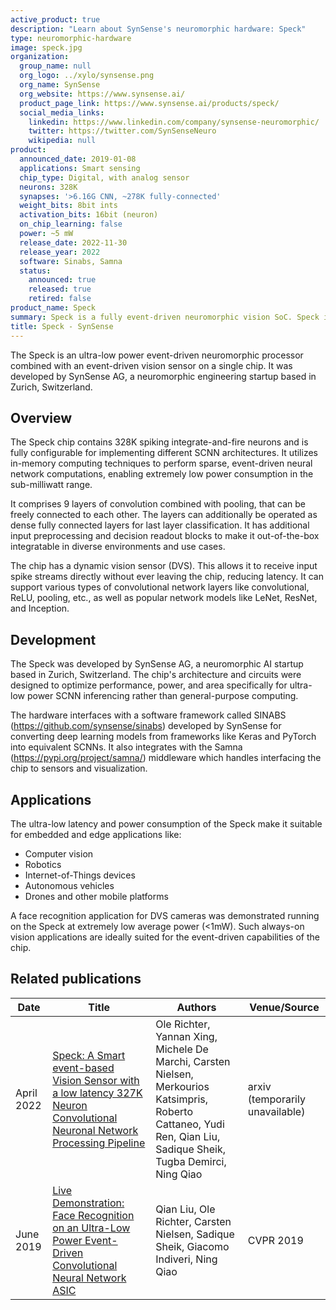 ```yaml
---
active_product: true
description: "Learn about SynSense's neuromorphic hardware: Speck"
type: neuromorphic-hardware
image: speck.jpg
organization:
  group_name: null
  org_logo: ../xylo/synsense.png
  org_name: SynSense
  org_website: https://www.synsense.ai/
  product_page_link: https://www.synsense.ai/products/speck/
  social_media_links:
    linkedin: https://www.linkedin.com/company/synsense-neuromorphic/
    twitter: https://twitter.com/SynSenseNeuro
    wikipedia: null
product:
  announced_date: 2019-01-08
  applications: Smart sensing
  chip_type: Digital, with analog sensor
  neurons: 328K
  synapses: '>6.16G CNN, ~278K fully-connected'
  weight_bits: 8bit ints
  activation_bits: 16bit (neuron)
  on_chip_learning: false
  power: ~5 mW
  release_date: 2022-11-30
  release_year: 2022
  software: Sinabs, Samna
  status:
    announced: true
    released: true
    retired: false
product_name: Speck
summary: Speck is a fully event-driven neuromorphic vision SoC. Speck is able to support large-scale spiking convolutional neural network (sCNN) with a fully asynchronous chip architecture. Speck is fully configurable with the spiking neuron capacity of 328K. Furthermore, it integrates the state-of-art dynamic vision sensor (DVS) that enables fully event-driven based, real-time, highly integrated solution for varies dynamic visual scene. For classical applications, Speck can provide intelligence upon the scene at only mWs with a latency of 3.36us for a single event processed by a 9 layer network.
title: Speck - SynSense
---
```


The Speck is an ultra-low power event-driven neuromorphic processor combined with an event-driven vision sensor on a single chip. It was developed by SynSense AG, a neuromorphic engineering startup based in Zurich, Switzerland.

## Overview
The Speck chip contains 328K spiking integrate-and-fire neurons and is fully configurable for implementing different SCNN architectures. It utilizes in-memory computing techniques to perform sparse, event-driven neural network computations, enabling extremely low power consumption in the sub-milliwatt range.

It comprises 9 layers of convolution combined with pooling, that can be freely connected to each other. The layers can additionally be operated as dense fully connected layers for last layer classification.
It has additional input preprocessing and decision readout blocks to make it out-of-the-box integratable in diverse environments and use cases.

The chip has a dynamic vision sensor (DVS). This allows it to receive input spike streams directly without ever leaving the chip, reducing latency. It can support various types of convolutional network layers like convolutional, ReLU, pooling, etc., as well as popular network models like LeNet, ResNet, and Inception.

## Development
The Speck was developed by SynSense AG, a neuromorphic AI startup based in Zurich, Switzerland. The chip's architecture and circuits were designed to optimize performance, power, and area specifically for ultra-low power SCNN inferencing rather than general-purpose computing.

The hardware interfaces with a software framework called SINABS (https://github.com/synsense/sinabs) developed by SynSense for converting deep learning models from frameworks like Keras and PyTorch into equivalent SCNNs. It also integrates with the Samna (https://pypi.org/project/samna/) middleware which handles interfacing the chip to sensors and visualization.

## Applications
The ultra-low latency and power consumption of the Speck make it suitable for embedded and edge applications like:

- Computer vision
- Robotics
- Internet-of-Things devices
- Autonomous vehicles
- Drones and other mobile platforms

A face recognition application for DVS cameras was demonstrated running on the Speck at extremely low average power (<1mW). Such always-on vision applications are ideally suited for the event-driven capabilities of the chip.

## Related publications

| Date       | Title                                                                                                                                                                                                                   | Authors                                                                                   | Venue/Source                |
|------------|-------------------------------------------------------------------------------------------------------------------------------------------------------------------------------------------------------------------------|--------------------------------------------------------------------------------------------|-----------------------------|
| April 2022 | [Speck: A Smart event-based Vision Sensor with a low latency 327K Neuron Convolutional Neuronal Network Processing Pipeline](https://arxiv.org/abs/2304.06793)                                                        | Ole Richter, Yannan Xing, Michele De Marchi, Carsten Nielsen, Merkourios Katsimpris, Roberto Cattaneo, Yudi Ren, Qian Liu, Sadique Sheik, Tugba Demirci, Ning Qiao | arxiv (temporarily unavailable) |
| June 2019 | [Live Demonstration: Face Recognition on an Ultra-Low Power Event-Driven Convolutional Neural Network ASIC](https://openaccess.thecvf.com/content_CVPRW_2019/html/EventVision/Liu_Live_Demonstration_Face_Recognition_on_an_Ultra-Low_Power_Event-Driven_Convolutional_CVPRW_2019_paper.html) | Qian Liu, Ole Richter, Carsten Nielsen, Sadique Sheik, Giacomo Indiveri, Ning Qiao | CVPR 2019 |
